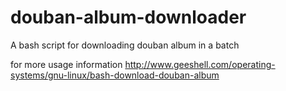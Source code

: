 douban-album-downloader
=======================

A bash script for downloading douban album in a batch

for more usage information
http://www.geeshell.com/operating-systems/gnu-linux/bash-download-douban-album
